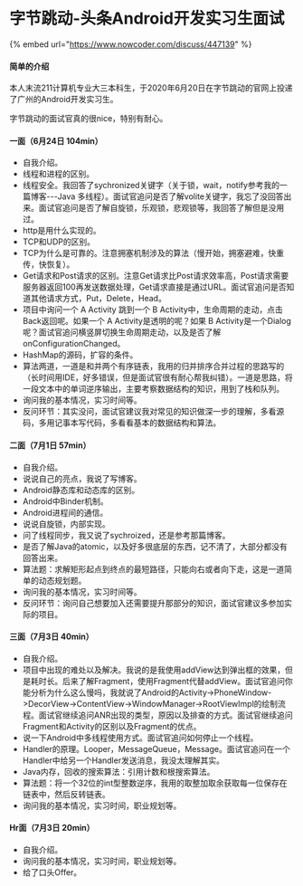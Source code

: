# 字节跳动-头条Android开发实习生面试

{% embed url="https://www.nowcoder.com/discuss/447139" %}

#### 简单的介绍

本人末流211计算机专业大三本科生，于2020年6月20日在字节跳动的官网上投递了广州的Android开发实习生。

字节跳动的面试官真的很nice，特别有耐心。

#### 一面（6月24日 104min）

* 自我介绍。
* 线程和进程的区别。
* 线程安全。我回答了sychronized关键字（关于锁，wait，notify参考我的一篇博客---Java 多线程）。面试官追问是否了解volite关键字，我忘了没回答出来。面试官追问是否了解自旋锁，乐观锁，悲观锁等，我回答了解但是没用过。
* http是用什么实现的。
* TCP和UDP的区别。
* TCP为什么是可靠的。注意拥塞机制涉及的算法（慢开始，拥塞避难，快重传，快恢复）。
* Get请求和Post请求的区别。注意Get请求比Post请求效率高，Post请求需要服务器返回100再发送数据处理，Get请求直接是通过URL。面试官追问是否知道其他请求方式，Put，Delete，Head。
* 项目中询问一个 A Activity 跳到一个 B Activity中，生命周期的走动，点击Back返回呢。如果一个 A Activity是透明的呢？如果 B Activity是一个Dialog呢？面试官追问横竖屏切换生命周期走动，以及是否了解onConfigurationChanged。
* HashMap的源码，扩容的条件。
* 算法两道，一道是和并两个有序链表，我用的归并排序合并过程的思路写的（长时间用IDE，好多错误，但是面试官很有耐心帮我纠错）。一道是思路，将一段文本中的单词逆序输出，主要考察数据结构的知识，用到了栈和队列。
* 询问我的基本情况，实习时间等。
* 反问环节：其实没问，面试官建议我对常见的知识做深一步的理解，多看源码，多用记事本写代码，多看看基本的数据结构和算法。

#### 二面（7月1日 57min）

* 自我介绍。
* 说说自己的亮点，我说了写博客。
* Android静态库和动态库的区别。
* Android中Binder机制。
* Android进程间的通信。
* 说说自旋锁，内部实现。
* 问了线程同步，我又说了sychroized，还是参考那篇博客。
* 是否了解Java的atomic，以及好多很底层的东西，记不清了，大部分都没有回答出来。
* 算法题：求解矩形起点到终点的最短路径，只能向右或者向下走，这是一道简单的动态规划题。
* 询问我的基本情况，实习时间等。
* 反问环节：询问自己想要加入还需要提升那部分的知识，面试官建议多参加实际的项目。

#### 三面（7月3日 40min）

* 自我介绍。
* 项目中出现的难处以及解决。我说的是我使用addView达到弹出框的效果，但是耗时长。后来了解Fragment，使用Fragment代替addView。面试官追问你能分析为什么这么慢吗，我就说了Android的Activity-&gt;PhoneWindow-&gt;DecorView-&gt;ContentView-&gt;WindowManager-&gt;RootViewImpl的绘制流程。面试官继续追问ANR出现的类型，原因以及排查的方式。面试官继续追问Fragment和Activity的区别以及Fragment的优点。
* 说一下Android中多线程使用方式。面试官追问如何停止一个线程。
* Handler的原理。Looper，MessageQueue，Message。面试官追问在一个Handler中给另一个Handler发送消息，我没太理解其实。
* Java内存，回收的搜索算法：引用计数和根搜索算法。
* 算法题：将一个32位的int型整数逆序，我用的取整加取余获取每一位保存在链表中，然后反转链表。
* 询问我的基本情况，实习时间，职业规划等。

#### Hr面（7月3日 20min）

* 自我介绍。
* 询问我的基本情况，实习时间，职业规划等。
* 给了口头Offer。

